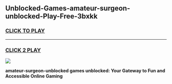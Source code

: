 
## Unblocked-Games-amateur-surgeon-unblocked-Play-Free-3bxkk
<h3>
<a href="https://premium76.site?title=amateur-surgeon-unblocked&ref=20M">CLICK TO PLAY</a></h3>
<hr>

<h3>
<a href="https://premium76.site?title=amateur-surgeon-unblocked&ref=20M">CLICK 2 PLAY</a>
  
</h3>

<a href="https://premium76.site?title=amateur-surgeon-unblocked&ref=19M"><img src="https://clearcache.store/games.png"></a>


**amateur-surgeon-unblocked games unblocked: Your Gateway to Fun and Accessible Online Gaming**
